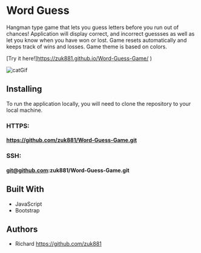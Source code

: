 # Word Guess
Hangman type game that lets you guess letters before you run out of chances!
Application will display correct, and incorrect guessses as well as let you know when you have won or lost.
Game resets automatically and keeps track of wins and losses.
Game theme is based on colors.

[Try it here!]https://zuk881.github.io/Word-Guess-Game/
)

![catGif](https://i.imgur.com/O82izOU.jpg)

## Installing
To run the application locally, you will need to clone the repository to your local machine.
### HTTPS:
#### https://github.com/zuk881/Word-Guess-Game.git
### SSH:
#### git@github.com:zuk881/Word-Guess-Game.git

## Built With
* JavaScript
* Bootstrap

## Authors
* Richard https://github.com/zuk881




